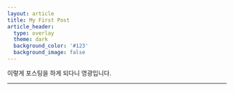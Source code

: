 ```yaml
---
layout: article
title: My First Post
article_header:
  type: overlay
  theme: dark
  background_color: '#123'
  background_image: false
---
```


이렇게 포스팅을 하게 되다니 영광입니다. 

---

